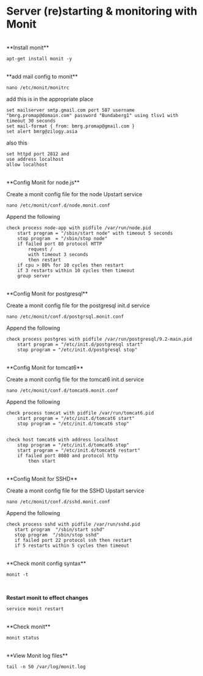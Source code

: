 # Server (re)starting & monitoring with Monit #


<br/>
**Install monit**

	apt-get install monit -y



<br/>
**add mail config to monit**

	nano /etc/monit/monitrc

add this is in the appropriate place

	set mailserver smtp.gmail.com port 587 username "bmrg.promap@domain.com" password "Bundaberg1" using tlsv1 with timeout 30 seconds
	set mail-format { from: bmrg.promap@gmail.com }
	set alert bmrg@zilogy.asia


also this

	set httpd port 2812 and
	use address localhost
	allow localhost

<br/>
**Config Monit for node.js**

Create a monit config file for the node Upstart service

	nano /etc/monit/conf.d/node.monit.conf


Append the following 


	check process node-app with pidfile /var/run/node.pid
	    start program = "/sbin/start node" with timeout 5 seconds
	    stop program  = "/sbin/stop node"
	    if failed port 80 protocol HTTP
	        request /
	        with timeout 3 seconds
	        then restart
	    if cpu > 80% for 10 cycles then restart
	    if 3 restarts within 10 cycles then timeout
	    group server

<br/>
**Config Monit for postgresql**

Create a monit config file for the postgresql init.d service

	nano /etc/monit/conf.d/postgrsql.monit.conf


Append the following 

	check process postgres with pidfile /var/run/postgresql/9.2-main.pid
	    start program = "/etc/init.d/postgresql start"
	    stop program = "/etc/init.d/postgresql stop"


<br/>
**Config Monit for tomcat6**

Create a monit config file for the tomcat6 init.d service

	nano /etc/monit/conf.d/tomcat6.monit.conf


Append the following 


	check process tomcat with pidfile /var/run/tomcat6.pid
	    start program = "/etc/init.d/tomcat6 start"
	    stop program = "/etc/init.d/tomcat6 stop"


	check host tomcat6 with address localhost 
		stop program = "/etc/init.d/tomcat6 stop" 
		start program = "/etc/init.d/tomcat6 restart" 
		if failed port 8080 and protocol http           
			then start


<br/>
**Config Monit for SSHD**

Create a monit config file for the SSHD Upstart service

	nano /etc/monit/conf.d/sshd.monit.conf


Append the following 

	check process sshd with pidfile /var/run/sshd.pid
	   start program  "/sbin/start sshd"      
	   stop program  "/sbin/stop sshd"         
	   if failed port 22 protocol ssh then restart
	   if 5 restarts within 5 cycles then timeout





<br/>
**Check monit config syntax**

	monit -t


<br/>


**Restart monit to effect changes**

	service monit restart


<br/>
**Check monit**

	monit status


<br/>
**View Monit log files**

	tail -n 50 /var/log/monit.log

